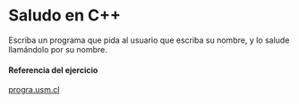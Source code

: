 # Saludo en C++

Escriba un programa que pida al usuario que escriba su nombre, y lo salude llamándolo por su nombre.

#### Referencia del ejercicio

[progra.usm.cl](http://progra.usm.cl/apunte/ejercicios/1/saludo.html)
